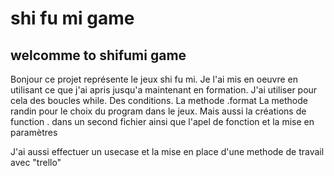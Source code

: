 # shi fu mi game
## welcomme to shifumi game 

Bonjour ce projet représente le jeux shi fu mi.
Je l'ai mis en oeuvre en utilisant ce que j'ai apris jusqu'a maintenant en formation.
J'ai utiliser pour cela des boucles while.
Des conditions.
La methode .format 
La methode randin pour le choix du program dans le jeux.
Mais aussi  la créations de function .
dans un second fichier ainsi que l'apel de fonction et la mise en paramètres 

J'ai aussi effectuer un usecase et la mise en place d'une methode de travail avec "trello"

